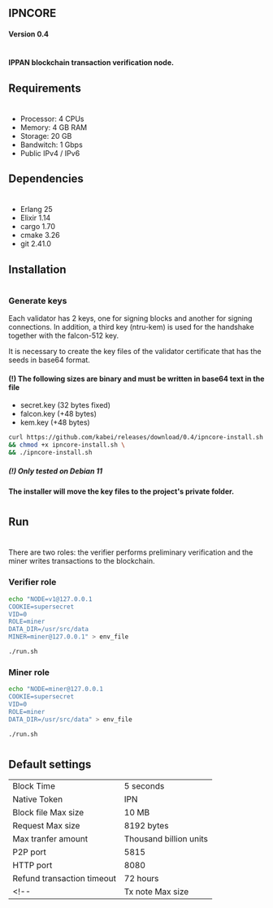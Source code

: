 ## IPNCORE
#### Version 0.4
#
#### IPPAN blockchain transaction verification node.

## Requirements
#
* Processor: 4 CPUs
* Memory: 4 GB RAM
* Storage: 20 GB
* Bandwitch: 1 Gbps
* Public IPv4 / IPv6

## Dependencies
#
* Erlang 25
* Elixir 1.14
* cargo 1.70
* cmake 3.26
* git 2.41.0

## Installation
# 
### Generate keys
Each validator has 2 keys, one for signing blocks and another for signing connections. In addition, a third key (ntru-kem) is used for the handshake together with the falcon-512 key.

It is necessary to create the key files of the validator certificate that has the seeds in base64 format.
#### (!) The following sizes are binary and must be written in base64 text in the file
* secret.key (32 bytes fixed)
* falcon.key (+48 bytes)
* kem.key (+48 bytes)

```bash
curl https://github.com/kabei/releases/download/0.4/ipncore-install.sh \
&& chmod +x ipncore-install.sh \
&& ./ipncore-install.sh
```
##### (!) Only tested on Debian 11
#### The installer will move the key files to the project's private folder.
#
## Run
#
There are two roles: the verifier performs preliminary verification and the miner writes transactions to the blockchain.

### Verifier role
```bash
echo "NODE=v1@127.0.0.1
COOKIE=supersecret
VID=0
ROLE=miner
DATA_DIR=/usr/src/data
MINER=miner@127.0.0.1" > env_file

./run.sh
```
### Miner role
```bash
echo "NODE=miner@127.0.0.1
COOKIE=supersecret
VID=0
ROLE=miner
DATA_DIR=/usr/src/data" > env_file

./run.sh
```

#
## Default settings

| | |
|-|-|
|Block Time|5 seconds|
|Native Token|IPN|
|Block file Max size|10 MB|
|Request Max size|8192 bytes|
|Max tranfer amount|Thousand billion units|
|P2P port|5815|
|HTTP port|8080|
|Refund transaction timeout|72 hours|
<!-- |Tx note Max size|255 bytes| -->
